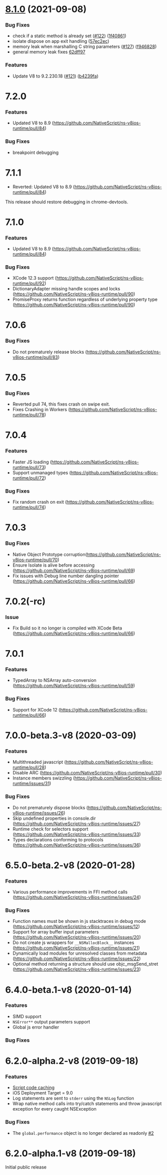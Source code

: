 # [8.1.0](https://github.com/NativeScript/ns-v8ios-runtime/compare/v7.2.0...v8.1.0) (2021-09-08)


### Bug Fixes

* check if a static method is already set ([#122](https://github.com/NativeScript/ns-v8ios-runtime/issues/122)) ([1f40861](https://github.com/NativeScript/ns-v8ios-runtime/commit/1f408616e3df3012f6ae42adff8c77907be23354))
* isolate dispose on app exit handling ([57ec2ec](https://github.com/NativeScript/ns-v8ios-runtime/commit/57ec2ec012f5c9b5322be1e330cc3e747926bc0d))
* memory leak when marshalling C string parameters ([#127](https://github.com/NativeScript/ns-v8ios-runtime/issues/127)) ([f946828](https://github.com/NativeScript/ns-v8ios-runtime/commit/f946828f4555defdbf12c5eb7cad47b741150fbf))
* general memory leak fixes [62dff97](https://github.com/NativeScript/ns-v8ios-runtime/commit/62dff97cba05785b69db6c5b4001998f313bd449)


### Features

* Update V8 to 9.2.230.18 ([#121](https://github.com/NativeScript/ns-v8ios-runtime/issues/121)) ([b4239fa](https://github.com/NativeScript/ns-v8ios-runtime/commit/b4239facbfcaec13f7efbb8c44ce633ab319ffdc))



7.2.0
===

### Features
- Updated V8 to 8.9 (https://github.com/NativeScript/ns-v8ios-runtime/pull/84)

### Bug Fixes
- breakpoint debugging

7.1.1
===

- Reverted: Updated V8 to 8.9 (https://github.com/NativeScript/ns-v8ios-runtime/pull/84)

This release should restore debugging in chrome-devtools.

7.1.0
===

### Features
- Updated V8 to 8.9 (https://github.com/NativeScript/ns-v8ios-runtime/pull/84)

### Bug Fixes
- XCode 12.3 support (https://github.com/NativeScript/ns-v8ios-runtime/pull/92)
- DictionaryAdapter missing handle scopes and locks (https://github.com/NativeScript/ns-v8ios-runtime/pull/90)
- PromiseProxy returns function regardless of underlying property type (https://github.com/NativeScript/ns-v8ios-runtime/pull/90)

7.0.6
===

### Bug Fixes
- Do not prematurely release blocks (https://github.com/NativeScript/ns-v8ios-runtime/pull/83)


7.0.5
===

### Bug Fixes
- Reverted pull 74, this fixes crash on swipe exit.
- Fixes Crashing in Workers (https://github.com/NativeScript/ns-v8ios-runtime/pull/78)


7.0.4
===

### Features
- Faster JS loading (https://github.com/NativeScript/ns-v8ios-runtime/pull/73)
- Support unmanaged types (https://github.com/NativeScript/ns-v8ios-runtime/pull/72)

### Bug Fixes
- Fix random crash on exit (https://github.com/NativeScript/ns-v8ios-runtime/pull/74)


7.0.3
===

### Bug Fixes

- Native Object Prototype corruption(https://github.com/NativeScript/ns-v8ios-runtime/pull/70)
- Ensure Isolate is alive before accessing (https://github.com/NativeScript/ns-v8ios-runtime/pull/69)
- Fix issues with Debug line number dangling pointer (https://github.com/NativeScript/ns-v8ios-runtime/pull/66)


7.0.2(-rc)
===

### Issue

- Fix Build so it no longer is compiled with XCode Beta (https://github.com/NativeScript/ns-v8ios-runtime/pull/66)


7.0.1
===

### Features

- TypedArray to NSArray auto-conversion  (https://github.com/NativeScript/ns-v8ios-runtime/pull/59)
 

### Bug Fixes
- Support for XCode 12 (https://github.com/NativeScript/ns-v8ios-runtime/pull/66)


7.0.0-beta.3-v8 (2020-03-09)
====

### Features

- Multithreaded javascript (https://github.com/NativeScript/ns-v8ios-runtime/pull/28)
- Disable ARC (https://github.com/NativeScript/ns-v8ios-runtime/pull/30)
- Instance members swizzling (https://github.com/NativeScript/ns-v8ios-runtime/issues/31)

### Bug Fixes

- Do not prematurely dispose blocks (https://github.com/NativeScript/ns-v8ios-runtime/issues/26)
- Skip undefined properties in console.dir (https://github.com/NativeScript/ns-v8ios-runtime/issues/27)
- Runtime check for selectors support (https://github.com/NativeScript/ns-v8ios-runtime/issues/33)
- Types declarations conforming to protocols (https://github.com/NativeScript/ns-v8ios-runtime/issues/36)

6.5.0-beta.2-v8 (2020-01-28)
====

### Features

- Various performance improvements in FFI method calls (https://github.com/NativeScript/ns-v8ios-runtime/issues/24)

### Bug Fixes

- Function names must be shown in js stacktraces in debug mode (https://github.com/NativeScript/ns-v8ios-runtime/issues/12)
- Support for array buffer input parameters (https://github.com/NativeScript/ns-v8ios-runtime/issues/20)
- Do not create js wrappers for `__NSMallocBlock__` instances (https://github.com/NativeScript/ns-v8ios-runtime/issues/21)
- Dynamically load modules for unresolved classes from metadata (https://github.com/NativeScript/ns-v8ios-runtime/issues/22)
- Optional method returning a structure should use objc_msgSend_stret (https://github.com/NativeScript/ns-v8ios-runtime/issues/23)

6.4.0-beta.1-v8 (2020-01-14)
====

### Features

- SIMD support
- `NSError**` output parameters support
- Global js error handler

### Bug Fixes

6.2.0-alpha.2-v8 (2019-09-18)
=====

### Features

- [Script code caching](https://v8.dev/blog/improved-code-caching)
- iOS Deployment Target = 9.0
- Log statements are sent to `stderr` using the `NSLog` function
- Wrap native method calls into try/catch statements and throw javascript exception for every caught NSException

### Bug Fixes

 - The `global.performance` object is no longer declared as readonly [#2](https://github.com/NativeScript/ns-v8ios-runtime/issues/2)

6.2.0-alpha.1-v8 (2019-09-18)
=====

Initial public release
